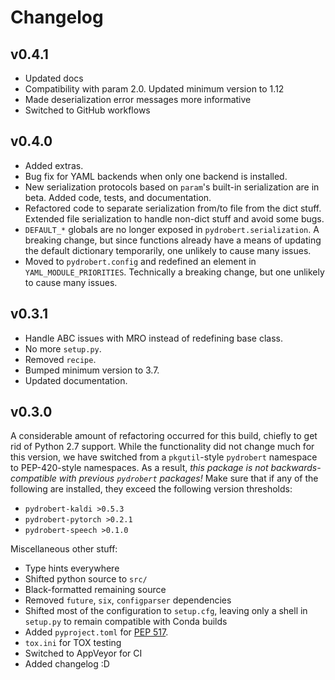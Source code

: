 # Changelog

## v0.4.1

- Updated docs
- Compatibility with param 2.0. Updated minimum version to 1.12
- Made deserialization error messages more informative
- Switched to GitHub workflows

## v0.4.0

- Added extras.
- Bug fix for YAML backends when only one backend is installed.
- New serialization protocols based on `param`'s built-in serialization are in
  beta. Added code, tests, and documentation.
- Refactored code to separate serialization from/to file from the dict stuff.
  Extended file serialization to handle non-dict stuff and avoid some bugs.
- `DEFAULT_*` globals are no longer exposed in `pydrobert.serialization`. A
  breaking change, but since functions already have a means of updating the
  default dictionary temporarily, one unlikely to cause many issues.
- Moved to `pydrobert.config` and redefined an element in
  `YAML_MODULE_PRIORITIES`. Technically a breaking change, but one unlikely to
  cause many issues.

## v0.3.1

- Handle ABC issues with MRO instead of redefining base class.
- No more `setup.py`.
- Removed `recipe`.
- Bumped minimum version to 3.7.
- Updated documentation.

## v0.3.0

A considerable amount of refactoring occurred for this build, chiefly to get
rid of Python 2.7 support. While the functionality did not change much for this
version, we have switched from a `pkgutil`-style `pydrobert` namespace to
PEP-420-style namespaces. As a result, *this package is not
backwards-compatible with previous `pydrobert` packages!* Make sure that if any
of the following are installed, they exceed the following version thresholds:

- `pydrobert-kaldi >0.5.3`
- `pydrobert-pytorch >0.2.1`
- `pydrobert-speech >0.1.0`

Miscellaneous other stuff:

- Type hints everywhere
- Shifted python source to `src/`
- Black-formatted remaining source
- Removed `future`, `six`, `configparser` dependencies
- Shifted most of the configuration to `setup.cfg`, leaving only a shell
  in `setup.py` to remain compatible with Conda builds
- Added `pyproject.toml` for [PEP
  517](https://www.python.org/dev/peps/pep-0517/).
- `tox.ini` for TOX testing
- Switched to AppVeyor for CI
- Added changelog :D
